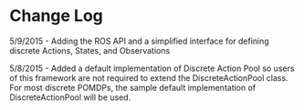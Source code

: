 # Change Log

5/9/2015 - Adding the ROS API and a simplified interface for defining discrete Actions, States, and Observations

5/8/2015 - Added a default implementation of Discrete Action Pool so users of this framework are not required to extend 
            the DiscreteActionPool class. For most discrete POMDPs, the sample default implementation of 
            DiscreteActionPool will be used.